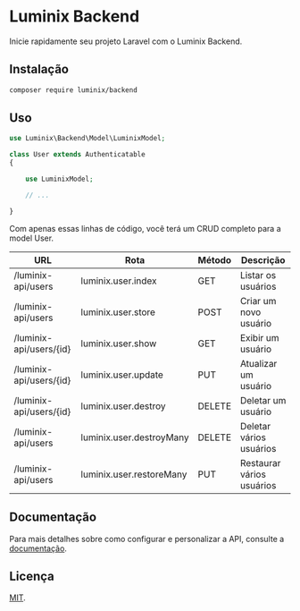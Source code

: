 # Luminix Backend

Inicie rapidamente seu projeto Laravel com o Luminix Backend.

## Instalação

```bash
composer require luminix/backend
```

## Uso

```php
use Luminix\Backend\Model\LuminixModel;

class User extends Authenticatable
{

    use LuminixModel;

    // ...

}
```

Com apenas essas linhas de código, você terá um CRUD completo para a model User.

| URL | Rota | Método | Descrição |
| --- | ---- | ------ | --------- |
| /luminix-api/users | luminix.user.index | GET | Listar os usuários |
| /luminix-api/users | luminix.user.store | POST | Criar um novo usuário |
| /luminix-api/users/{id} | luminix.user.show | GET | Exibir um usuário |
| /luminix-api/users/{id} | luminix.user.update | PUT | Atualizar um usuário |
| /luminix-api/users/{id} | luminix.user.destroy | DELETE | Deletar um usuário |
| /luminix-api/users | luminix.user.destroyMany | DELETE | Deletar vários usuários |
| /luminix-api/users | luminix.user.restoreMany | PUT | Restaurar vários usuários |

## Documentação

Para mais detalhes sobre como configurar e personalizar a API, consulte a [documentação](./docs/1-Início.md).

## Licença

[MIT](https://opensource.org/licenses/MIT).

